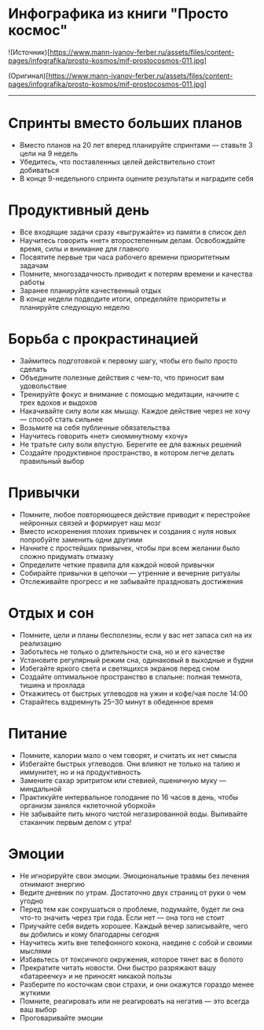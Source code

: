 # Инфографика из книги "Просто космос"

!(Источник)[https://www.mann-ivanov-ferber.ru/assets/files/content-pages/infografika/prosto-kosmos/mif-prostocosmos-011.jpg]

(Оригинал)[https://www.mann-ivanov-ferber.ru/assets/files/content-pages/infografika/prosto-kosmos/mif-prostocosmos-011.jpg]

---

# Спринты вместо больших планов
- Вместо планов на 20 лет вперед планируйте спринтами — ставьте 3 цели на 9 недель
- Убедитесь, что поставленных целей действительно стоит добиваться
- В конце 9-недельного спринта оцените результаты и наградите себя

# Продуктивный день
- Все входящие задачи сразу «выгружайте» из памяти в список дел
- Научитесь говорить «нет» второстепенным делам. Освобождайте время, силы и внимание для главного
- Посвятите первые три часа рабочего времени приоритетным задачам
- Помните, многозадачность приводит к потерям времени и качества работы
- Заранее планируйте качественный отдых
- В конце недели подводите итоги, определяйте приоритеты и планируйте следующую неделю

# Борьба с прокрастинацией
- Займитесь подготовкой к первому шагу, чтобы его было просто сделать
- Объедините полезные действия с чем-то, что приносит вам удовольствие
- Тренируйте фокус и внимание с помощью медитации, начните с трех вдохов и выдохов
- Накачивайте силу воли как мышцу. Каждое действие через не хочу — способ стать сильнее
- Возьмите на себя публичные обязательства
- Научитесь говорить «нет» сиюминутному «хочу»
- Не тратьте силу воли впустую. Берегите ее для важных решений
- Создайте продуктивное пространство, в котором легче делать правильный выбор

# Привычки
- Помните, любое повторяющееся действие приводит к перестройке нейронных связей и формирует наш мозг
- Вместо искоренения плохих привычек и создания с нуля новых попробуйте заменить одни другими
- Начните с простейших привычек, чтобы при всем желании было сложно придумать отмазку
- Определите четкие правила для каждой новой привычки
- Собирайте привычки в цепочки — утренние и вечерние ритуалы
- Отслеживайте прогресс и не забывайте праздновать достижения

# Отдых и сон
- Помните, цели и планы бесполезны, если у вас нет запаса сил на их реализацию
- Заботьтесь не только о длительности сна, но и его качестве
- Установите регулярный режим сна, одинаковый в выходные и будни
- Избегайте яркого света и светящихся экранов перед сном
- Создайте оптимальное пространство в спальне: полная темнота, тишина и прохлада
- Откажитесь от быстрых углеводов на ужин и кофе/чая после 14:00
- Старайтесь вздремнуть 25–30 минут в обеденное время

# Питание
- Помните, калории мало о чем говорят, и считать их нет смысла
- Избегайте быстрых углеводов. Они влияют не только на талию и иммунитет, но и на продуктивность
- Замените сахар эритритом или стевией, пшеничную муку — миндальной
- Практикуйте интервальное голодание по 16 часов в день, чтобы организм занялся «клеточной уборкой»
- Не забывайте пить много чистой негазированной воды. Выпивайте стаканчик первым делом с утра!

# Эмоции
- Не игнорируйте свои эмоции. Эмоциональные травмы без лечения отнимают энергию
- Ведите дневник по утрам. Достаточно двух страниц от руки о чем угодно
- Перед тем как сокрушаться о проблеме, подумайте, будет ли она что-то значить через три года. Если нет — она того не стоит
- Приучайте себя видеть хорошее. Каждый вечер записывайте, чего вы добились и кому благодарны сегодня
- Научитесь жить вне телефонного кокона, наедине с собой и своими мыслями
- Избавьтесь от токсичного окружения, которое тянет вас в болото
- Прекратите читать новости. Они быстро разряжают вашу «батареечку» и не приносят никакой пользы
- Разберите по косточкам свои страхи, и они окажутся гораздо менее жуткими
- Помните, реагировать или не реагировать на негатив — это всегда ваш выбор
- Проговаривайте эмоции
